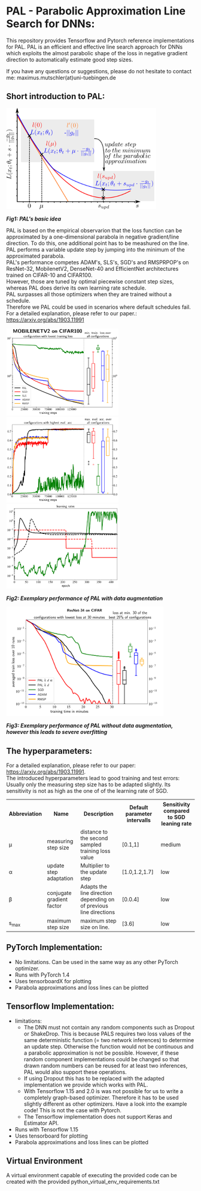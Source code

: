 # PAL - Parabolic Approximation Line Search for DNNs: 
This repository provides Tensorflow and Pytorch reference implementations for PAL.
PAL is an efficient and effective line search approach for DNNs which exploits the almost parabolic 
shape of the loss in negative gradient direction to automatically estimate good step sizes.

If you have any questions or suggestions, please do not hesitate to contact me: maximus.mutschler(at)uni-tuebingen.de

## Short introduction to PAL:

<img src="/Images/explanation.png " title="PAL' basic idea" alt="PAL' basic idea" width="400"/> 
<!-- d align="right"> Fig1: PAL' basic idea </a> -->

***Fig1: PAL's basic idea*** 

PAL is based on the empirical observarion that the loss function can be approximated by a one-dimensional parabola in negative gradient/line direction.
To do this, one additional point has to be meashured on the line.  
PAL performs a variable update step by jumping into the minimum of the approximated parabola.   
PAL's performance competes ADAM's, SLS's, SGD's and RMSPRPOP's on ResNet-32, MobilenetV2, DenseNet-40 and EfficientNet architectures trained on CIFAR-10 and CIFAR100.  
However, those are tuned by optimal piecewise constant step sizes, whereas PAL does derive its own learning rate schedule.  
PAL surpasses all those optimizers when they are trained without a schedule.  
Therefore we PAL could be used in scenarios where default schedules fail.  
For a detailed explanation, please refer to our paper.: https://arxiv.org/abs/1903.11991

<p float="left">
<img src="/Images/MOBILENETV2_CIFAR100_train_loss.png" title="Exemplary performance of PAL with data augmentations" alt="Exemplary Performance of PAL with data augmentation" width="300" />
<img src="/Images/MOBILENETV2_CIFAR100_eval_acc.png" title="Exemplary performance of PAL with data augmentations" alt="Exemplary Performance of PAL with data augmentation" width="300" />
<img src="/Images/MOBILENETV2_CIFAR100_step_sizes.png" title="Exemplary performance of PAL with data augmentations" alt="Exemplary Performance of PAL with data augmentation" width="300" />
</p>

***Fig2: Exemplary performance of PAL with data augmentation***

<img src="/Images/ResNetCifarMin30.png" title="Exemplary performance of PAL without data augmentation" alt="Exemplary Performance of PAL of PAL without data augmentation" width="420" />

***Fig3: Exemplary performance of PAL without data augmentation, however this leads to severe overfitting***

## The hyperparameters:

For a detailed explanation, please refer to our paper: https://arxiv.org/abs/1903.11991.  
The introduced hyperparameters lead to good training and test errors:   
 Usually only the measuring step size has to be adapted slightly.
Its sensitivity is not as high as the one of of the learning rate of SGD.  


 <table style="width:100%">
    <tr>
    <th>Abbreviation  </th>
    <th>Name</th>
    <th>Description   </th>
    <th>Default parameter intervalls   </th>
    <th>Sensitivity compared to SGD leaning rate</th>
  </tr>
  <tr>
    <td>&mu; </th>
    <td>measuring step size</th>
    <td>distance to the second sampled training loss value   </th>
    <td>[0.1,1]   </th>
    <td> medium </th>
  </tr>
  <tr>
    <td> &alpha; </td>
    <td>update step adaptation </td>
    <td>Multiplier to the update step </td>
    <td>[1.0,1.2,1.7]   </td>
    <td> low </th>
  </tr>
  <tr>
    <td>&beta;</td>
    <td>conjugate gradient factor </td>
    <td>Adapts the line direction depending on of previous line directions </td>
    <td>[0.0.4] </td>
    <td> low </th>
  </tr>
    <tr>
    <td>s<sub>max</sub> </td>
    <td>maximum step size  </td>
    <td>maximum step size  on line.</td>
     <td>[3.6] </td>
     <td> low </th>
  </tr>
</table> 

## PyTorch Implementation:
- No limitations. Can be used in the same way as any other PyTorch optimizer.
- Runs with PyTorch 1.4
- Uses tensorboardX for plotting
- Parabola approximations and loss lines can be plotted

## Tensorflow Implementation:
- limitations:
    - The DNN must not contain any random components such as Dropout or ShakeDrop. This is because PALS requires two loss values of the same deterministic function (= two network inferences) to determine an update step. Otherwise the function would not be continuous and a parabolic approximation is not be possible. However, if these random component implementations could be changed so that drawn random numbers can be reused for at least two inferences, PAL would also support these operations. 
    - If using Dropout this has to be replaced with the adapted implementation we provide which works with PAL.
    - With Tensorflow 1.15 and 2.0 is was not possible for us to write a completely graph-based optimizer. Therefore it has to be used slightly different as other optimizers. Have a look into the example code! This is not the case with Pytorch.
    - The Tensorflow implementation does not support Keras and Estimator API.
- Runs with Tensorflow 1.15
- Uses tensorboard for plotting
- Parabola approximations and loss lines can be plotted

## Virtual Environment
A virtual environment capable of executing the provided code can be created with the provided python_virtual_env_requirements.txt



